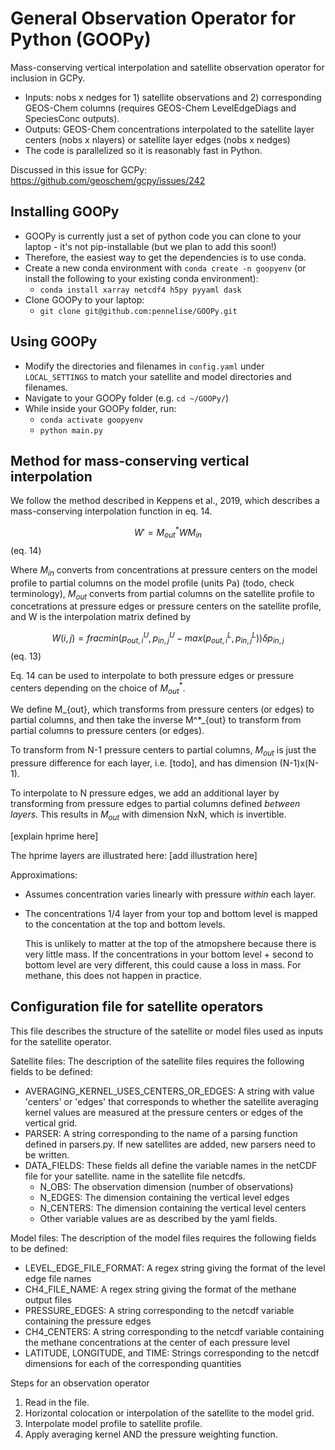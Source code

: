# General Observation Operator for Python (GOOPy)

Mass-conserving vertical interpolation and satellite observation operator for inclusion in GCPy. 

- Inputs: nobs x nedges for 1) satellite observations and 2) corresponding GEOS-Chem columns (requires GEOS-Chem LevelEdgeDiags and SpeciesConc outputs).
- Outputs: GEOS-Chem concentrations interpolated to the satellite layer centers (nobs x nlayers) or satellite layer edges (nobs x nedges)
- The code is parallelized so it is reasonably fast in Python. 

Discussed in this issue for GCPy: https://github.com/geoschem/gcpy/issues/242

## Installing GOOPy

- GOOPy is currently just a set of python code you can clone to your laptop - it's not pip-installable (but we plan to add this soon!)
- Therefore, the easiest way to get the dependencies is to use conda. 
- Create a new conda environment with `conda create -n goopyenv` (or install the following to your existing conda environment):
     - `conda install xarray netcdf4 h5py pyyaml dask`
- Clone GOOPy to your laptop:
     - `git clone git@github.com:pennelise/GOOPy.git`

## Using GOOPy

- Modify the directories and filenames in `config.yaml` under `LOCAL_SETTINGS` to match your satellite and model directories and filenames. 
- Navigate to your GOOPy folder (e.g. `cd ~/GOOPy/`)
- While inside your GOOPy folder, run:
     - `conda activate goopyenv`
     - `python main.py`

## Method for mass-conserving vertical interpolation 

We follow the method described in Keppens et al., 2019, which describes a mass-conserving interpolation function in eq. 14. 

$$ W' = M^*_{out}WM_{in} $$ (eq. 14)

Where $M_{in}$ converts from concentrations at pressure centers on the model profile to partial columns on the model profile (units Pa) (todo, check terminology), $M_{out}$ converts from partial columns on the satellite profile to concetrations at pressure edges or pressure centers on the satellite profile, and W is the interpolation matrix defined by

$$ W(i,j) = frac{min(p_{out,i}^U, p_{in,j}^U - max(p_{out,i}^L, p_{in,j}^L))}{\delta p_{in,j}}  $$ (eq. 13)

Eq. 14 can be used to interpolate to both pressure edges or pressure centers depending on the choice of $M^*_{out}$. 

We define M_{out}, which transforms from pressure centers (or edges) to partial columns, and then take the inverse M^*_{out} to transform from partial columns to pressure centers (or edges). 

To transform from N-1 pressure centers to partial columns, $M_{out}$ is just the pressure difference for each layer, i.e. [todo], and has dimension (N-1)x(N-1). 

To interpolate to N pressure edges, we add an additional layer by transforming from pressure edges to partial columns defined *between layers*. This results in $M_{out}$ with dimension NxN, which is invertible. 

[explain hprime here]

The hprime layers are illustrated here: 
[add illustration here]

Approximations:
   - Assumes concentration varies linearly with pressure *within* each layer.
   - The concentrations 1/4 layer from your top and bottom level
      is mapped to the concentation at the top and bottom levels.

      This is unlikely to matter at the top of the atmopshere because
      there is very little mass. If the concentrations in
      your bottom level + second to bottom level are very different,
      this could cause a loss in mass. For methane, this does
              not happen in practice.

##  Configuration file for satellite operators
 This file describes the structure of the satellite or model files used as inputs for the 
 satellite operator. 

 Satellite files:
 The description of the satellite files requires the following fields to be defined:
   - AVERAGING_KERNEL_USES_CENTERS_OR_EDGES: A string with value 
        'centers' or 'edges' that corresponds to whether the satellite averaging
        kernel values are measured at the pressure centers or edges of the vertical
        grid.
   - PARSER: A string corresponding to the name of a parsing function defined in
        parsers.py. If new satellites are added, new parsers need to be written.
   -  DATA_FIELDS: These fields all define the variable names in the netCDF file for your satellite. 
        name in the satellite file netcdfs.
      - N_OBS: The observation dimension (number of observations)
      - N_EDGES: The dimension containing the vertical level edges
      - N_CENTERS: The dimension containing the vertical level centers
      - Other variable values are as described by the yaml fields.

 Model files:
 The description of the model files requires the following fields to be defined:
   - LEVEL_EDGE_FILE_FORMAT: A regex string giving the format of the level edge 
        file names
   - CH4_FILE_NAME: A regex string giving the format of the methane output files
   - PRESSURE_EDGES: A string corresponding to the netcdf variable containing
        the pressure edges
   - CH4_CENTERS: A string corresponding to the netcdf variable containing the 
        methane concentrations at the center of each pressure level
   - LATITUDE, LONGITUDE, and TIME: Strings corresponding to the netcdf dimensions
        for each of the corresponding quantities



Steps for an observation operator

1. Read in the file.
2. Horizontal colocation or interpolation of the satellite to the model grid. 
3. Interpolate model profile to satellite profile. 
4. Apply averaging kernel AND the pressure weighting function. 
